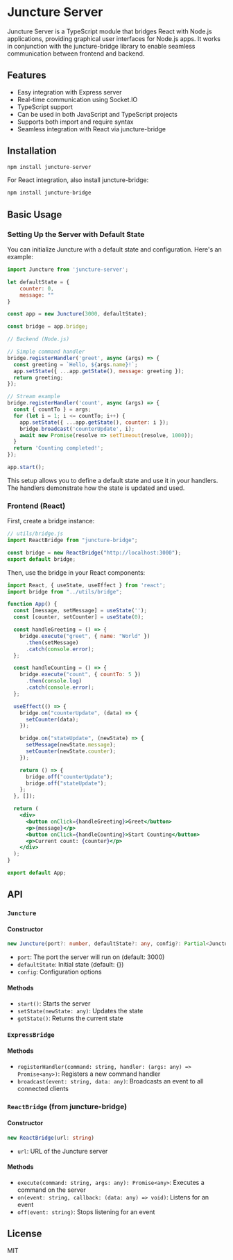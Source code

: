 # Juncture Server

Juncture Server is a TypeScript module that bridges React with Node.js applications, providing graphical user interfaces for Node.js apps. It works in conjunction with the juncture-bridge library to enable seamless communication between frontend and backend.

## Features

- Easy integration with Express server
- Real-time communication using Socket.IO
- TypeScript support
- Can be used in both JavaScript and TypeScript projects
- Supports both import and require syntax
- Seamless integration with React via juncture-bridge

## Installation

```bash
npm install juncture-server
```

For React integration, also install juncture-bridge:

```bash
npm install juncture-bridge
```

## Basic Usage

### Setting Up the Server with Default State

You can initialize Juncture with a default state and configuration. Here's an example:

```javascript
import Juncture from 'juncture-server';

let defaultState = {
    counter: 0,
    message: ""
}

const app = new Juncture(3000, defaultState);

const bridge = app.bridge;

// Backend (Node.js)

// Simple command handler
bridge.registerHandler('greet', async (args) => {
  const greeting = `Hello, ${args.name}!`;
  app.setState({ ...app.getState(), message: greeting });
  return greeting;
});

// Stream example
bridge.registerHandler('count', async (args) => {
  const { countTo } = args;
  for (let i = 1; i <= countTo; i++) {
    app.setState({ ...app.getState(), counter: i });
    bridge.broadcast('counterUpdate', i);
    await new Promise(resolve => setTimeout(resolve, 1000));
  }
  return 'Counting completed!';
});

app.start();
```

This setup allows you to define a default state and use it in your handlers. The handlers demonstrate how the state is updated and used.

### Frontend (React)

First, create a bridge instance:

```javascript
// utils/bridge.js
import ReactBridge from "juncture-bridge";

const bridge = new ReactBridge("http://localhost:3000");
export default bridge;
```

Then, use the bridge in your React components:

```jsx
import React, { useState, useEffect } from 'react';
import bridge from "../utils/bridge";

function App() {
  const [message, setMessage] = useState('');
  const [counter, setCounter] = useState(0);

  const handleGreeting = () => {
    bridge.execute("greet", { name: "World" })
      .then(setMessage)
      .catch(console.error);
  };

  const handleCounting = () => {
    bridge.execute("count", { countTo: 5 })
      .then(console.log)
      .catch(console.error);
  };

  useEffect(() => {
    bridge.on("counterUpdate", (data) => {
      setCounter(data);
    });

    bridge.on("stateUpdate", (newState) => {
      setMessage(newState.message);
      setCounter(newState.counter);
    });

    return () => {
      bridge.off("counterUpdate");
      bridge.off("stateUpdate");
    };
  }, []);

  return (
    <div>
      <button onClick={handleGreeting}>Greet</button>
      <p>{message}</p>
      <button onClick={handleCounting}>Start Counting</button>
      <p>Current count: {counter}</p>
    </div>
  );
}

export default App;
```

## API

### `Juncture`

#### Constructor

```typescript
new Juncture(port?: number, defaultState?: any, config?: Partial<JunctureConfig>)
```

- `port`: The port the server will run on (default: 3000)
- `defaultState`: Initial state (default: {})
- `config`: Configuration options

#### Methods

- `start()`: Starts the server
- `setState(newState: any)`: Updates the state
- `getState()`: Returns the current state

### `ExpressBridge`

#### Methods

- `registerHandler(command: string, handler: (args: any) => Promise<any>)`: Registers a new command handler
- `broadcast(event: string, data: any)`: Broadcasts an event to all connected clients

### `ReactBridge` (from juncture-bridge)

#### Constructor

```typescript
new ReactBridge(url: string)
```

- `url`: URL of the Juncture server

#### Methods

- `execute(command: string, args: any): Promise<any>`: Executes a command on the server
- `on(event: string, callback: (data: any) => void)`: Listens for an event
- `off(event: string)`: Stops listening for an event

## License

MIT
